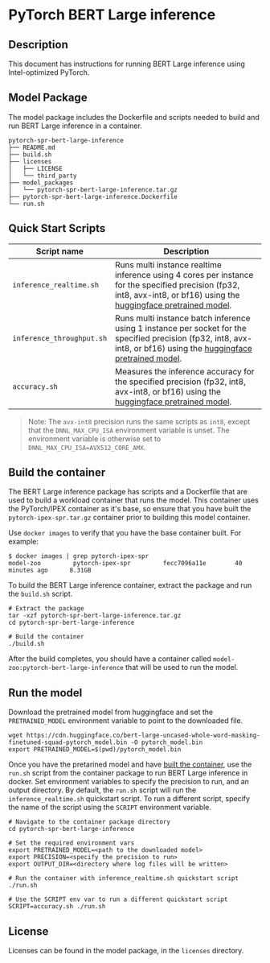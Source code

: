 <!--- 0. Title -->
# PyTorch BERT Large inference

<!-- 10. Description -->
## Description

This document has instructions for running BERT Large inference using
Intel-optimized PyTorch.

## Model Package

The model package includes the Dockerfile and scripts needed to build and
run BERT Large inference in a container.
```
pytorch-spr-bert-large-inference
├── README.md
├── build.sh
├── licenses
│   ├── LICENSE
│   └── third_party
├── model_packages
│   └── pytorch-spr-bert-large-inference.tar.gz
├── pytorch-spr-bert-large-inference.Dockerfile
└── run.sh
```

<!--- 40. Quick Start Scripts -->
## Quick Start Scripts

| Script name | Description |
|-------------|-------------|
| `inference_realtime.sh` | Runs multi instance realtime inference using 4 cores per instance for the specified precision (fp32, int8, avx-int8, or bf16) using the [huggingface pretrained model](https://cdn.huggingface.co/bert-large-uncased-whole-word-masking-finetuned-squad-pytorch_model.bin). |
| `inference_throughput.sh` | Runs multi instance batch inference using 1 instance per socket for the specified precision (fp32, int8, avx-int8, or bf16) using the [huggingface pretrained model](https://cdn.huggingface.co/bert-large-uncased-whole-word-masking-finetuned-squad-pytorch_model.bin). |
| `accuracy.sh` | Measures the inference accuracy for the specified precision (fp32, int8, avx-int8, or bf16) using the [huggingface pretrained model](https://cdn.huggingface.co/bert-large-uncased-whole-word-masking-finetuned-squad-pytorch_model.bin). |

> Note: The `avx-int8` precision runs the same scripts as `int8`, except that the
> `DNNL_MAX_CPU_ISA` environment variable is unset. The environment variable is
> otherwise set to `DNNL_MAX_CPU_ISA=AVX512_CORE_AMX`.

## Build the container

The BERT Large inference package has scripts and a Dockerfile that are
used to build a workload container that runs the model. This container
uses the PyTorch/IPEX container as it's base, so ensure that you have built
the `pytorch-ipex-spr.tar.gz` container prior to building this model container.

Use `docker images` to verify that you have the base container built. For example:
```
$ docker images | grep pytorch-ipex-spr
model-zoo         pytorch-ipex-spr         fecc7096a11e        40 minutes ago      8.31GB
```

To build the BERT Large inference container, extract the package and
run the `build.sh` script.
```
# Extract the package
tar -xzf pytorch-spr-bert-large-inference.tar.gz
cd pytorch-spr-bert-large-inference

# Build the container
./build.sh
```

After the build completes, you should have a container called
`model-zoo:pytorch-bert-large-inference` that will be used to run the model.

## Run the model

Download the pretrained model from huggingface and set the `PRETRAINED_MODEL` environment
variable to point to the downloaded file.
```
wget https://cdn.huggingface.co/bert-large-uncased-whole-word-masking-finetuned-squad-pytorch_model.bin -O pytorch_model.bin
export PRETRAINED_MODEL=$(pwd)/pytorch_model.bin
```

Once you have the pretarined model and have [built the container](#build-the-container),
use the `run.sh` script from the container package to run BERT Large inference in docker.
Set environment variables to specify the precision to run, and an output directory.
By default, the `run.sh` script will run the `inference_realtime.sh` quickstart script.
To run a different script, specify the name of the script using the `SCRIPT` environment
variable.
```
# Navigate to the container package directory
cd pytorch-spr-bert-large-inference

# Set the required environment vars
export PRETRAINED_MODEL=<path to the downloaded model>
export PRECISION=<specify the precision to run>
export OUTPUT_DIR=<directory where log files will be written>

# Run the container with inference_realtime.sh quickstart script
./run.sh

# Use the SCRIPT env var to run a different quickstart script
SCRIPT=accuracy.sh ./run.sh
```

<!--- 80. License -->
## License

Licenses can be found in the model package, in the `licenses` directory.

